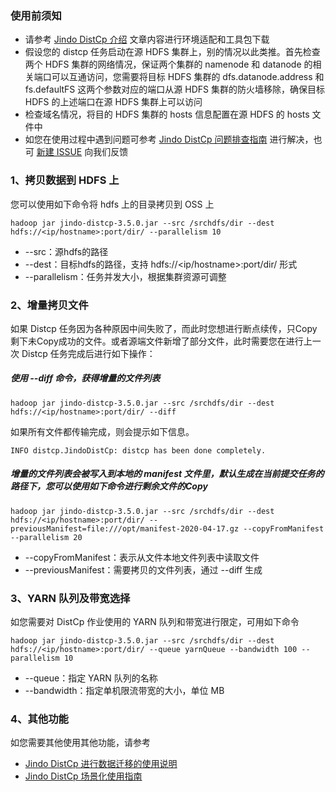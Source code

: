 ### 使用前须知
* 请参考 [Jindo DistCp 介绍](jindo_distcp_overview.md) 文章内容进行环境适配和工具包下载
* 假设您的 distcp 任务启动在源 HDFS 集群上，别的情况以此类推。首先检查两个 HDFS 集群的网络情况，保证两个集群的 namenode 和 datanode 的相关端口可以互通访问，您需要将目标 HDFS 集群的 dfs.datanode.address 和 fs.defaultFS 这两个参数对应的端口从源 HDFS 集群的防火墙移除，确保目标 HDFS 的上述端口在源 HDFS 集群上可以访问
* 检查域名情况，将目的 HDFS 集群的 hosts 信息配置在源 HDFS 的 hosts 文件中
* 如您在使用过程中遇到问题可参考 [Jindo DistCp 问题排查指南](jindo_distcp_QA_pre.md) 进行解决，也可 [新建 ISSUE](https://github.com/aliyun/alibabacloud-jindo-sdk/issues/new) 向我们反馈

### 1、拷贝数据到 HDFS 上
您可以使用如下命令将 hdfs 上的目录拷贝到 OSS 上
```
hadoop jar jindo-distcp-3.5.0.jar --src /srchdfs/dir --dest hdfs://<ip/hostname>:port/dir/ --parallelism 10
```
* --src：源hdfs的路径
* --dest：目标hdfs的路径，支持 hdfs://<ip/hostname>:port/dir/ 形式
* --parallelism：任务并发大小，根据集群资源可调整

### 2、增量拷贝文件
如果 Distcp 任务因为各种原因中间失败了，而此时您想进行断点续传，只Copy剩下未Copy成功的文件。或者源端文件新增了部分文件，此时需要您在进行上一次 Distcp 任务完成后进行如下操作：
##### 使用 --diff 命令，获得增量的文件列表
```
hadoop jar jindo-distcp-3.5.0.jar --src /srchdfs/dir --dest hdfs://<ip/hostname>:port/dir/ --diff
```
如果所有文件都传输完成，则会提示如下信息。
```
INFO distcp.JindoDistCp: distcp has been done completely.
```
##### 增量的文件列表会被写入到本地的 manifest 文件里，默认生成在当前提交任务的路径下，您可以使用如下命令进行剩余文件的Copy
```
hadoop jar jindo-distcp-3.5.0.jar --src /srchdfs/dir --dest hdfs://<ip/hostname>:port/dir/ --previousManifest=file:///opt/manifest-2020-04-17.gz --copyFromManifest --parallelism 20
```
* --copyFromManifest：表示从文件本地文件列表中读取文件
* --previousManifest：需要拷贝的文件列表，通过 --diff 生成

### 3、YARN 队列及带宽选择
如您需要对 DistCp 作业使用的 YARN 队列和带宽进行限定，可用如下命令
```
hadoop jar jindo-distcp-3.5.0.jar --src /srchdfs/dir --dest hdfs://<ip/hostname>:port/dir/ --queue yarnQueue --bandwidth 100 --parallelism 10
```
* --queue：指定 YARN 队列的名称
* --bandwidth：指定单机限流带宽的大小，单位 MB

### 4、其他功能
如您需要其他使用其他功能，请参考
* [Jindo DistCp 进行数据迁移的使用说明](jindo_distcp_how_to.md)
* [Jindo DistCp 场景化使用指南](jindo_distcp_scenario_guidance.md)


